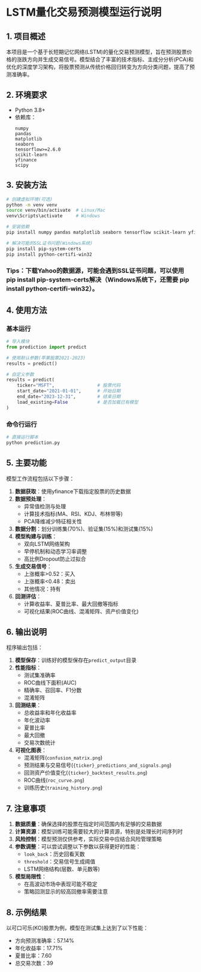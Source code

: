 # LSTM量化交易预测模型运行说明

## 1. 项目概述

本项目是一个基于长短期记忆网络(LSTM)的量化交易预测模型，旨在预测股票价格的涨跌方向并生成交易信号。模型结合了丰富的技术指标、主成分分析(PCA)和优化的深度学习架构，将股票预测从传统价格回归转变为方向分类问题，提高了预测准确率。

## 2. 环境要求

- Python 3.8+
- 依赖库：
  ```
  numpy
  pandas
  matplotlib
  seaborn
  tensorflow>=2.6.0
  scikit-learn
  yfinance
  scipy
  ```

## 3. 安装方法

```bash
# 创建虚拟环境(可选)
python -m venv venv
source venv/bin/activate  # Linux/Mac
venv\Scripts\activate     # Windows

# 安装依赖
pip install numpy pandas matplotlib seaborn tensorflow scikit-learn yfinance scipy

# 解决可能的SSL证书问题(Windows系统)
pip install pip-system-certs
pip install python-certifi-win32
```
### Tips：下载Yahoo的数据源，可能会遇到SSL证书问题，可以使用 pip install pip-system-certs解决（Windows系统下，还需要 pip install python-certifi-win32）。

## 4. 使用方法

### 基本运行

```python
# 导入模块
from prediction import predict

# 使用默认参数(苹果股票2021-2023)
results = predict()

# 自定义参数
results = predict(
    ticker="MSFT",                # 股票代码
    start_date="2021-01-01",      # 开始日期
    end_date="2023-12-31",        # 结束日期
    load_existing=False           # 是否加载已有模型
)
```

### 命令行运行

```bash
# 直接运行脚本
python prediction.py
```

## 5. 主要功能

模型工作流程包括以下步骤：

1. **数据获取**：使用yfinance下载指定股票的历史数据
2. **数据预处理**：
   - 异常值检测与处理
   - 计算技术指标(MA、RSI、KDJ、布林带等)
   - PCA降维减少特征相关性
3. **数据分割**：划分训练集(70%)、验证集(15%)和测试集(15%)
4. **模型构建与训练**：
   - 双向LSTM网络架构
   - 早停机制和动态学习率调整
   - 高比例Dropout防止过拟合
5. **生成交易信号**：
   - 上涨概率>0.52：买入
   - 上涨概率<0.48：卖出
   - 其他情况：持有
6. **回测评估**：
   - 计算收益率、夏普比率、最大回撤等指标
   - 可视化结果(ROC曲线、混淆矩阵、资产价值变化)

## 6. 输出说明

程序输出包括：

1. **模型保存**：训练好的模型保存在`predict_output`目录
2. **性能指标**：
   - 测试集准确率
   - ROC曲线下面积(AUC)
   - 精确率、召回率、F1分数
   - 混淆矩阵
3. **回测结果**：
   - 总收益率和年化收益率
   - 年化波动率
   - 夏普比率
   - 最大回撤
   - 交易次数统计
4. **可视化图表**：
   - 混淆矩阵(`confusion_matrix.png`)
   - 预测结果与交易信号(`{ticker}_predictions_and_signals.png`)
   - 回测资产价值变化(`{ticker}_backtest_results.png`)
   - ROC曲线(`roc_curve.png`)
   - 训练历史(`training_history.png`)

## 7. 注意事项

1. **数据质量**：确保选择的股票在指定时间范围内有足够的交易数据
2. **计算资源**：模型训练可能需要较大的计算资源，特别是处理长时间序列时
3. **风险控制**：模型预测仅供参考，实际交易中应结合风险管理策略
4. **参数调整**：可以尝试调整以下参数以获得更好的性能：
   - `look_back`：历史回看天数
   - `threshold`：交易信号生成阈值
   - LSTM网络结构(层数、单元数等)
5. **模型局限性**：
   - 在高波动市场中表现可能不稳定
   - 策略回测显示的较高回撤率需要注意

## 8. 示例结果

以可口可乐(KO)股票为例，模型在测试集上达到了以下性能：

- 方向预测准确率：57.14%
- 年化收益率：17.71%
- 夏普比率：7.60
- 总交易次数：39
